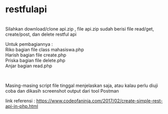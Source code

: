 # restfulapi
<br>
Silahkan download/clone api.zip , file api.zip sudah berisi file read/get, create/post, dan delete restful api
<br>

Untuk pembagiannya :
<br>
Riko bagian file class mahasiswa.php
<br>
Harish bagian file create.php
<br>
Priska bagian file delete.php
<br>
Anjar bagian read.php

<br>

Masing-masing script file tinggal menjelaskan saja, atau kalau perlu diuji coba dan dikasih screenshot output dari tool Postman
<br>

link referensi : https://www.codeofaninja.com/2017/02/create-simple-rest-api-in-php.html
